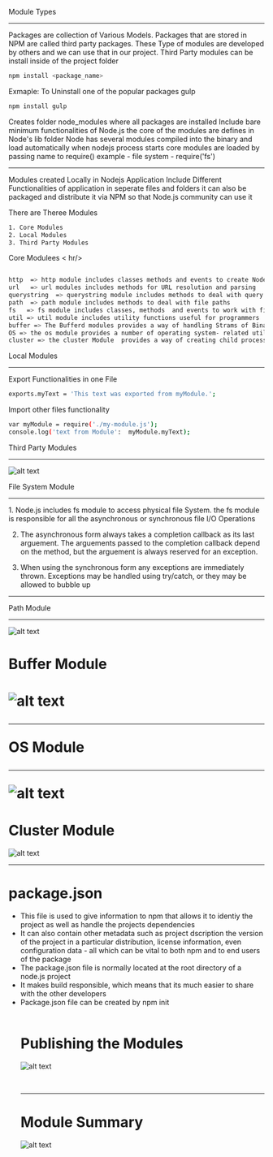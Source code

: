 Module Types 
<hr />

Packages are collection of Various Models.
Packages that are stored in NPM are called third party packages.
These Type of modules are developed by others and we can use that in our project.
Third Party modules can be install inside of the project folder 

```sh
npm install <package_name>
```

Exmaple: To Uninstall one of the popular packages gulp 

```sh
npm install gulp 
```

Creates folder node_modules where all packages are installed
Include bare minimum functionalities of Node.js 
the core of the modules are defines in Node's lib folder
Node has several modules compiled into the binary and load automatically when nodejs process starts
core modules are loaded by passing name to require()
example  - file system - require('fs')

<hr/>
Modules created Locally in Nodejs Application 
Include Different Functionalities of application in seperate files and folders
it can also be packaged and distribute it via NPM so that Node.js community can use it 

There are Theree Modules

```sh
1. Core Modules
2. Local Modules
3. Third Party Modules
```
Core Modulees
< hr/>
```sh

http  => http module includes classes methods and events to create Nodejs http server
url   => url modules includes methods for URL resolution and parsing
querystring  => querystring module includes methods to deal with query string
path  => path module includes methods to deal with file paths
fs   => fs module includes classes, methods  and events to work with file I/O
util => util module includes utility functions useful for programmers
buffer => The Bufferd modules provides a way of handling Strams of Binary Data
OS => the os module provides a number of operating system- related utility methods
cluster => the cluster Module  provides a way of creating child processes that runs simulteneously and share the same server port 
```


Local Modules 
<hr/>


Export Functionalities in one File 

```sh 
exports.myText = 'This text was exported from myModule.';
```

Import other files functionality 

```sh
var myModule = require('./my-module.js');
console.log('text from Module':  myModule.myText);
```


Third Party Modules 
<hr />

![alt text](image.png)




File System Module 
<hr />
1. Node.js includes fs module to access physical file System. the fs module is responsible for all the asynchronous or synchronous file I/O Operations 

2. The asynchronous form always takes a completion callback as its last arguement. The arguements passed to the
completion callback depend on the method, but the arguement is always reserved for an exception.

3. When using the synchronous form any exceptions are immediately thrown. Exceptions may be handled using try/catch, or they may be allowed to bubble up 

<hr />

Path Module 
<hr />

![alt text](image-1.png)


<h1 >Buffer Module<h1> 

![alt text](image-2.png)
<hr />

OS Module 
<hr />


![alt text](image-3.png)




<h1>Cluster Module </h1>


![alt text](image-4.png)

<hr />



<h1>package.json</h1>

<ul>
<li> This file is used to give information to npm that allows it to identiy the project as well as handle the projects dependencies </li>
<li> It can also contain other metadata such as project dscription the version of the project in a particular distribution, license information, even configuration data - all which can be vital to both npm and to end users of the package </li>
<li>The package.json file is normally located at the root directory of a node.js project </li>
<li> It makes build responsible, which means that its much easier to share with the other developers </li>

<li> Package.json file can be created by npm init </li>

<br/>
</hr>

<h1> Publishing the Modules </h1>

![alt text](image-5.png)

 <br />

 <hr />


 <h1> Module Summary </h1>


 ![alt text](image-6.png)
